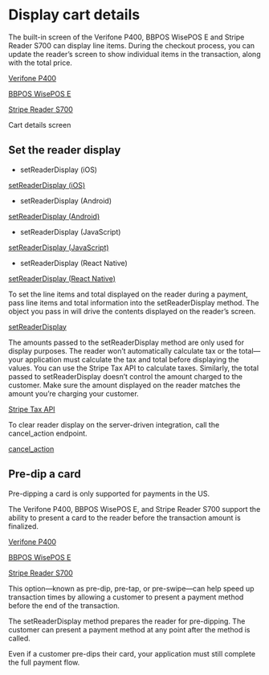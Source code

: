 # Display cart details

The built-in screen of the Verifone P400,  BBPOS WisePOS E and Stripe Reader S700 can display line items. During the checkout process, you can update the reader’s screen to show individual items in the transaction, along with the total price.

[Verifone P400](/terminal/readers/verifone-p400)

[BBPOS WisePOS E](/terminal/readers/bbpos-wisepos-e)

[Stripe Reader S700](/terminal/readers/stripe-reader-s700)

Cart details screen

## Set the reader display

- setReaderDisplay (iOS)

[setReaderDisplay (iOS)](https://stripe.dev/stripe-terminal-ios/docs/Classes/SCPTerminal.html#/c:objc(cs)SCPTerminal(im)setReaderDisplay:completion:)

- setReaderDisplay (Android)

[setReaderDisplay (Android)](https://stripe.dev/stripe-terminal-android/core/com.stripe.stripeterminal/-terminal/set-reader-display.html)

- setReaderDisplay (JavaScript)

[setReaderDisplay (JavaScript)](/terminal/references/api/js-sdk#set-reader-display)

- setReaderDisplay (React Native)

[setReaderDisplay (React Native)](https://stripe.dev/stripe-terminal-react-native/api-reference/interfaces/StripeTerminalSdkType.html#setReaderDisplay)

To set the line items and total displayed on the reader during a payment, pass line items and total information into the setReaderDisplay method. The object you pass in will drive the contents displayed on the reader’s screen.

[setReaderDisplay](/terminal/references/api/js-sdk#set-reader-display)

The amounts passed to the setReaderDisplay method are only used for display purposes. The reader won’t automatically calculate tax or the total—your application must calculate the tax and total before displaying the values. You can use the Stripe Tax API to calculate taxes. Similarly, the total passed to setReaderDisplay doesn’t control the amount charged to the customer. Make sure the amount displayed on the reader matches the amount you’re charging your customer.

[Stripe Tax API](/tax/custom#calculate-tax)

To clear reader display on the server-driven integration, call the cancel_action endpoint.

[cancel_action](/api/terminal/readers/cancel_action)

## Pre-dip a card

Pre-dipping a card is only supported for payments in the US.

The Verifone P400, BBPOS WisePOS E, and Stripe Reader S700 support the ability to present a card to the reader before the transaction amount is finalized.

[Verifone P400](/terminal/readers/verifone-p400)

[BBPOS WisePOS E](/terminal/readers/bbpos-wisepos-e)

[Stripe Reader S700](/terminal/readers/stripe-reader-s700)

This option—known as pre-dip, pre-tap, or pre-swipe—can help speed up transaction times by allowing a customer to present a payment method before the end of the transaction.

The setReaderDisplay method prepares the reader for pre-dipping. The customer can present a payment method at any point after the method is called.

Even if a customer pre-dips their card, your application must still complete the full payment flow.
